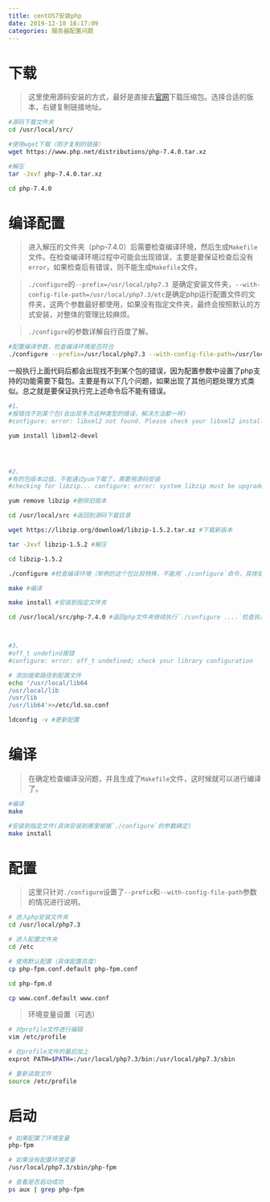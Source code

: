 ```yaml
---
title: centOS7安装php
date: 2019-12-10 16:17:09
categories: 服务器配置问题
---
```


# 下载

>这里使用源码安装的方式，最好是直接去[官网](https://www.php.net/downloads.php)下载压缩包。选择合适的版本，右键复制链接地址。

```bash
#源码下载文件夹
cd /usr/local/src/

#使用wget下载（刚才复制的链接）
wget https://www.php.net/distributions/php-7.4.0.tar.xz

#解压
tar -Jxvf php-7.4.0.tar.xz

cd php-7.4.0
```

# 编译配置

>进入解压的文件夹（php-7.4.0）后需要检查编译环境，然后生成`Makefile`文件。在检查编译环境过程中可能会出现错误，主要是要保证检查后没有`error`，如果检查后有错误，则不能生成`Makefile`文件。

>`./configure`的`--prefix=/usr/local/php7.3 `是确定安装文件夹，`--with-config-file-path=/usr/local/php7.3/etc`是确定php运行配置文件的文件夹，这两个参数最好都使用，如果没有指定文件夹，最终会按照默认的方式安装，对整体的管理比较麻烦。

>`./configure`的参数详解自行百度了解。

```bash
#配置编译参数，检查编译环境是否符合
./configure --prefix=/usr/local/php7.3 --with-config-file-path=/usr/local/php7.3/etc --with-curl --with-freetype-dir --with-gd --with-gettext --with-iconv-dir --with-kerberos --with-libdir=lib64 --with-libxml-dir --with-openssl --with-pcre-regex --with-pdo-mysql --with-pdo-sqlite --with-pear --with-png-dir --with-xmlrpc --with-xsl --with-zlib --with-mhash --with-jpeg-dir --enable-fpm --enable-bcmath --enable-libxml --enable-inline-optimization --enable-mbregex --enable-mbstring --enable-opcache --enable-pcntl --enable-shmop --enable-soap --enable-sockets --enable-sysvsem --enable-xml --enable-zip --enable-ftp --enable-intl --enable-mysqlnd --disable-rpath --disable-fileinfo
```

一般执行上面代码后都会出现找不到某个包的错误，因为配置参数中设置了php支持的功能需要下载包。主要是有以下几个问题，如果出现了其他问题处理方式类似。总之就是要保证执行完上述命令后不能有错误。

```bash
#1、
#报错找不到某个包(会出现多次这种类型的错误，解决方法都一样)
#configure: error: libxml2 not found. Please check your libxml2 installation.

yum install libxml2-devel




#2、
#有的包版本过低，不能通过yum下载了，需要用源码安装
#checking for libzip... configure: error: system libzip must be upgraded to version >= 0.11

yum remove libzip #删除旧版本

cd /usr/local/src #返回到源码下载目录

wget https://libzip.org/download/libzip-1.5.2.tar.xz #下载新版本

tar -Jxvf libzip-1.5.2 #解压

cd libzip-1.5.2

./configure #检查编译环境（举例的这个包比较特殊，不能用`./configure`命令，具体安装方式查看INSTALL.md文件）

make #编译

make install #安装到指定文件夹

cd /usr/local/src/php-7.4.0 #返回php文件夹继续执行`./configure ....`检查执行环境



#3、
#off_t undefind报错
#configure: error: off_t undefined; check your library configuration

# 添加搜索路径到配置文件
echo '/usr/local/lib64
/usr/local/lib
/usr/lib
/usr/lib64'>>/etc/ld.so.conf

ldconfig -v #更新配置

```

# 编译

>在确定检查编译没问题，并且生成了`Makefile`文件，这时候就可以进行编译了。

```bash
#编译
make

#安装到指定文件(具体安装到哪里根据`./configure`的参数确定)
make install

```

# 配置

>这里只针对`./configure`设置了`--prefix`和`--with-config-file-path`参数的情况进行说明。

```bash
# 进入php安装文件夹
cd /usr/local/php7.3

# 进入配置文件夹
cd /etc

# 使用默认配置（具体配置百度）
cp php-fpm.conf.default php-fpm.conf

cd php-fpm.d

cp www.conf.default www.conf

```

>环境变量设置（可选）

```bash
# 对profile文件进行编辑
vim /etc/profile

# 在profile文件的最后加上
exprot PATH=$PATH=:/usr/local/php7.3/bin:/usr/local/php7.3/sbin

# 重新读取文件
source /etc/profile
```


# 启动

```bash
# 如果配置了环境变量
php-fpm

# 如果没有配置环境变量
/usr/local/php7.3/sbin/php-fpm

# 查看是否启动成功
ps aux | grep php-fpm
```